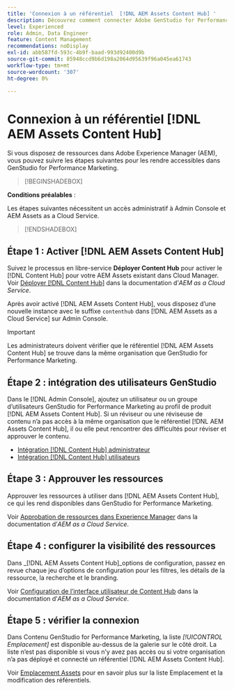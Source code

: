 ```yaml
---
title: 'Connexion à un référentiel  [!DNL AEM Assets Content Hub] '
description: Découvrez comment connecter Adobe GenStudio for Performance Marketing à un référentiel Adobe Experience Manager (AEM) [!DNL Content Hub]  et exploiter le contenu approuvé existant.
level: Experienced
role: Admin, Data Engineer
feature: Content Management
recommendations: noDisplay
exl-id: abb587fd-593c-4b9f-baad-993d92400d9b
source-git-commit: 85948ccd9b6d198a2064d95639f96a045ea61743
workflow-type: tm+mt
source-wordcount: '307'
ht-degree: 0%

---
```


# Connexion à un référentiel [!DNL AEM Assets Content Hub]

Si vous disposez de ressources dans Adobe Experience Manager (AEM), vous pouvez suivre les étapes suivantes pour les rendre accessibles dans GenStudio for Performance Marketing.

>[!BEGINSHADEBOX]

**Conditions préalables** :

Les étapes suivantes nécessitent un accès administratif à Admin Console et AEM Assets as a Cloud Service.

>[!ENDSHADEBOX]

## Étape 1 : Activer [!DNL AEM Assets Content Hub]

Suivez le processus en libre-service **Déployer Content Hub** pour activer le [!DNL Content Hub] pour votre AEM Assets existant dans Cloud Manager. Voir [Déployer [!DNL Content Hub]](https://experienceleague.adobe.com/fr/docs/experience-manager-cloud-service/content/assets/content-hub/deploy-content-hub) dans la documentation d’_AEM as a Cloud Service_.

Après avoir activé [!DNL AEM Assets Content Hub], vous disposez d’une nouvelle instance avec le suffixe `contenthub` dans [!DNL AEM Assets as a Cloud Service] sur Admin Console.

>[!IMPORTANT]
>
>Les administrateurs doivent vérifier que le référentiel [!DNL AEM Assets Content Hub] se trouve dans la même organisation que GenStudio for Performance Marketing.

## Étape 2 : intégration des utilisateurs GenStudio

Dans le [!DNL Admin Console], ajoutez un utilisateur ou un groupe d’utilisateurs GenStudio for Performance Marketing au profil de produit [!DNL AEM Assets Content Hub]. Si un réviseur ou une réviseuse de contenu n’a pas accès à la même organisation que le référentiel [!DNL AEM Assets Content Hub], il ou elle peut rencontrer des difficultés pour réviser et approuver le contenu.

- [Intégration [!DNL Content Hub] administrateur](https://experienceleague.adobe.com/en/docs/experience-manager-cloud-service/content/assets/content-hub/deploy-content-hub#onboard-content-hub-administrator)
- [Intégration [!DNL Content Hub] utilisateurs](https://experienceleague.adobe.com/en/docs/experience-manager-cloud-service/content/assets/content-hub/deploy-content-hub#onboard-content-hub-users)

## Étape 3 : Approuver les ressources

Approuver les ressources à utiliser dans [!DNL AEM Assets Content Hub], ce qui les rend disponibles dans GenStudio for Performance Marketing.

Voir [Approbation de ressources dans Experience Manager](https://experienceleague.adobe.com/en/docs/experience-manager-cloud-service/content/assets/dynamicmedia/dynamic-media-open-apis/approve-assets) dans la documentation d’_AEM as a Cloud Service_.

## Étape 4 : configurer la visibilité des ressources

Dans _[!DNL AEM Assets Content Hub]_options de configuration, passez en revue chaque jeu d’options de configuration pour les filtres, les détails de la ressource, la recherche et le branding.

Voir [Configuration de l’interface utilisateur de Content Hub](https://experienceleague.adobe.com/en/docs/experience-manager-cloud-service/content/assets/content-hub/configure-content-hub-ui-options) dans la documentation d’_AEM as a Cloud Service_.

## Étape 5 : vérifier la connexion

Dans Contenu GenStudio for Performance Marketing, la liste _[!UICONTROL Emplacement]_ est disponible au-dessus de la galerie sur le côté droit. La liste n’est pas disponible si vous n’y avez pas accès ou si votre organisation n’a pas déployé et connecté un référentiel [!DNL AEM Assets Content Hub].

Voir [Emplacement Assets](manage-assets.md#assets-location) pour en savoir plus sur la liste Emplacement et la modification des référentiels.

